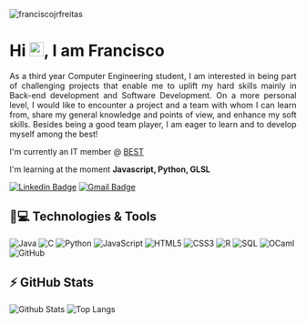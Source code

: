 <p align="left"><img src="https://komarev.com/ghpvc/?username=franciscojrfreitas" alt="franciscojrfreitas" /></p>


<h1 align = "justify"> Hi <img src="https://media.giphy.com/media/hvRJCLFzcasrR4ia7z/giphy.gif" width="25px">, I am Francisco</h1>
<p align = "justify">As a third year Computer Engineering student, I am interested in being part of challenging projects that enable me to uplift my hard skills mainly in Back-end development and Software Development.
On a more personal level, I would like to encounter a project and a team with whom I can learn from, share my general knowledge and points of view, and enhance my soft skills. Besides being a good team player, I am eager to learn and to develop myself among the best!</p>

I'm currently an IT member @ [BEST](https://bestalmada.org)

I'm learning at the moment **Javascript, Python, GLSL**


[![Linkedin Badge](https://img.shields.io/badge/-franfreitas2002-blue?style=flat-square&logo=Linkedin&logoColor=white&link=https://www.linkedin.com/in/franfreitas2002/)](https://www.linkedin.com/in/franfreitas2002)
[![Gmail Badge](https://img.shields.io/badge/-franfreitas2002@gmail.com-c14438?style=flat-square&logo=Gmail&logoColor=white&link=mailto:franfreitas2002@gmail.com)](mailto:franfreitas2002@gmail.com)

## 🚀💻 Technologies & Tools

![Java](https://img.shields.io/badge/Java-ED8B00?style=for-the-badge&logo=java&logoColor=white)
![C](https://img.shields.io/badge/-C-black?style=flat-square&logo=c)
![Python](https://img.shields.io/badge/-Python-black?style=flat-square&logo=Python)
![JavaScript](https://img.shields.io/badge/-JavaScript-black?style=flat-square&logo=javascript)
![HTML5](https://img.shields.io/badge/-HTML5-E34F26?style=flat-square&logo=html5&logoColor=white)
![CSS3](https://img.shields.io/badge/-CSS3-1572B6?style=flat-square&logo=css3)
![R](https://img.shields.io/badge/R-276DC3?style=for-the-badge&logo=r&logoColor=white)
![SQL](https://img.shields.io/badge/-MySQL-black?style=flat-square&logo=mysql)
![OCaml](https://img.shields.io/badge/-oCaml-black?style=flat-square&logo=oCaml)
![GitHub](https://img.shields.io/badge/-GitHub-181717?style=flat-square&logo=github)


## ⚡ GitHub Stats

![Github Stats](https://github-readme-stats.vercel.app/api?username=franciscojrfreitas&show_icons=true&count_private=true&show_icons=true&include_all_commits=true)
![Top Langs](https://github-readme-stats.vercel.app/api/top-langs/?username=franciscojrfreitas&hide=TeX&layout=compact)


